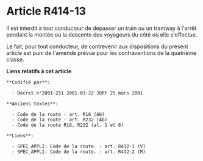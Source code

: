 # Article R414-13

Il est interdit à tout conducteur de dépasser un train ou un tramway à l'arrêt pendant la montée ou la descente des voyageurs
du côté où elle s'effectue.

Le fait, pour tout conducteur, de contrevenir aux dispositions du présent article est puni de l'amende prévue pour les
contraventions de la quatrième classe.

**Liens relatifs à cet article**

	**Codifié par**:

	  - Décret n°2001-251 2001-03-22 JORF 25 mars 2001

	**Anciens textes**:

	  - Code de la route - art. R16 (Ab)
	  - Code de la route - art. R232 (Ab)
	  - Code de la route R16, R232 (al. 1 et 6)

	**Liens**:

	  - SPEC_APPLI: Code de la route. - art. R432-1 (V)
	  - SPEC_APPLI: Code de la route. - art. R432-2 (M)
